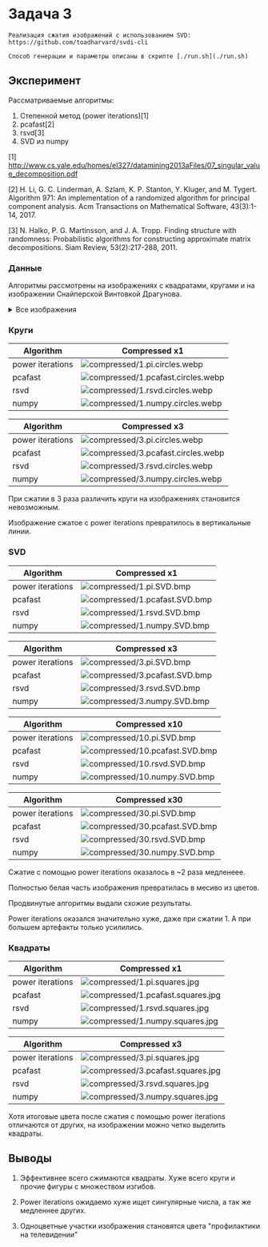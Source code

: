 # Задача 3

    Реализация сжатия изображений с использованием SVD: https://github.com/toadharvard/svdi-cli

    Способ генерации и параметры описаны в скрипте [./run.sh](./run.sh)

## Эксперимент

Рассматриваемые алгоритмы:
1. Степенной метод (power iterations)[1]
2. pcafast[2]
3. rsvd[3]
4. SVD из numpy


[1] http://www.cs.yale.edu/homes/el327/datamining2013aFiles/07_singular_value_decomposition.pdf

[2] H. Li, G. C. Linderman, A. Szlam, K. P. Stanton, Y. Kluger, and M. Tygert. Algorithm 971: An implementation of a randomized algorithm for principal component analysis. Acm Transactions on Mathematical Software, 43(3):1-14, 2017.

[3] N. Halko, P. G. Martinsson, and J. A. Tropp. Finding structure with randomness: Probabilistic algorithms for constructing approximate matrix decompositions. Siam Review, 53(2):217-288, 2011.

### Данные

Алгоритмы рассмотрены на изображениях с квадратами, кругами и на изображении Снайперской Винтовкой Драгунова.

<details>
<summary>Все изображения</summary>

![squares](images/squares.jpg)
![circles](images/circles.webp)
![real-SVD](images/SVD.bmp)

</details>

### Круги

| Algorithm | Compressed x1 |
| --- | --- |
| power iterations | ![compressed/1.pi.circles.webp](compressed/1.pi.circles.webp) |
| pcafast | ![compressed/1.pcafast.circles.webp](compressed/1.pcafast.circles.webp) |
| rsvd | ![compressed/1.rsvd.circles.webp](compressed/1.rsvd.circles.webp) |
| numpy | ![compressed/1.numpy.circles.webp](compressed/1.numpy.circles.webp) |


| Algorithm | Compressed x3 |
| --- | --- |
| power iterations | ![compressed/3.pi.circles.webp](compressed/3.pi.circles.webp) |
| pcafast | ![compressed/3.pcafast.circles.webp](compressed/3.pcafast.circles.webp) |
| rsvd | ![compressed/3.rsvd.circles.webp](compressed/3.rsvd.circles.webp) |
| numpy | ![compressed/3.numpy.circles.webp](compressed/3.numpy.circles.webp) |


При сжатии в 3 раза различить круги на изображениях становится невозможным.

Изображение сжатое с power iterations превратилось в вертикальные линии.

### SVD

| Algorithm | Compressed x1 |
| --- | --- |
| power iterations | ![compressed/1.pi.SVD.bmp](compressed/1.pi.SVD.bmp) |
| pcafast | ![compressed/1.pcafast.SVD.bmp](compressed/1.pcafast.SVD.bmp) |
| rsvd | ![compressed/1.rsvd.SVD.bmp](compressed/1.rsvd.SVD.bmp) |
| numpy | ![compressed/1.numpy.SVD.bmp](compressed/1.numpy.SVD.bmp) |


| Algorithm | Compressed x3 |
| --- | --- |
| power iterations | ![compressed/3.pi.SVD.bmp](compressed/3.pi.SVD.bmp) |
| pcafast | ![compressed/3.pcafast.SVD.bmp](compressed/3.pcafast.SVD.bmp) |
| rsvd | ![compressed/3.rsvd.SVD.bmp](compressed/3.rsvd.SVD.bmp) |
| numpy | ![compressed/3.numpy.SVD.bmp](compressed/3.numpy.SVD.bmp) |

| Algorithm | Compressed x10 |
| --- | --- |
| power iterations | ![compressed/10.pi.SVD.bmp](compressed/10.pi.SVD.bmp) |
| pcafast | ![compressed/10.pcafast.SVD.bmp](compressed/10.pcafast.SVD.bmp) |
| rsvd | ![compressed/10.rsvd.SVD.bmp](compressed/10.rsvd.SVD.bmp) |
| numpy | ![compressed/10.numpy.SVD.bmp](compressed/10.numpy.SVD.bmp) |

| Algorithm | Compressed x30 |
| --- | --- |
| power iterations | ![compressed/30.pi.SVD.bmp](compressed/30.pi.SVD.bmp) |
| pcafast | ![compressed/30.pcafast.SVD.bmp](compressed/30.pcafast.SVD.bmp) |
| rsvd | ![compressed/30.rsvd.SVD.bmp](compressed/30.rsvd.SVD.bmp) |
| numpy | ![compressed/30.numpy.SVD.bmp](compressed/30.numpy.SVD.bmp) |


Сжатие с помощью power iterations оказалось в ~2 раза медленеее. 

Полностью белая часть изображения превратилась в месиво из цветов.

Продвинутые алгоритмы выдали схожие результаты. 

Power iterations оказался значительно хуже, даже при сжатии 1. А при большем артефакты только усилились.

### Квадраты

| Algorithm | Compressed x1 |
| --- | --- |
| power iterations | ![compressed/1.pi.squares.jpg](compressed/1.pi.squares.jpg) |
| pcafast | ![compressed/1.pcafast.squares.jpg](compressed/1.pcafast.squares.jpg) |
| rsvd | ![compressed/1.rsvd.squares.jpg](compressed/1.rsvd.squares.jpg) |
| numpy | ![compressed/1.numpy.squares.jpg](compressed/1.numpy.squares.jpg) |


| Algorithm | Compressed x3 |
| --- | --- |
| power iterations | ![compressed/3.pi.squares.jpg](compressed/3.pi.squares.jpg) |
| pcafast | ![compressed/3.pcafast.squares.jpg](compressed/3.pcafast.squares.jpg) |
| rsvd | ![compressed/3.rsvd.squares.jpg](compressed/3.rsvd.squares.jpg) |
| numpy | ![compressed/3.numpy.squares.jpg](compressed/3.numpy.squares.jpg) |

Хотя итоговые цвета после сжатия с помощью power iterations отличаются от других, на изображении можно четко выделить квадраты.

## Выводы

1. Эффективнее всего сжимаются квадраты. Хуже всего круги и прочие фигуры с множеством изгибов.

2. Power iterations ожидаемо хуже ищет сингулярные числа, а так же медленнее других.

3. Одноцветные участки изображения становятся цвета "профилактики на телевидении"